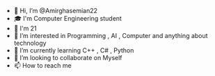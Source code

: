 - 👋 Hi, I’m @Amirghasemian22
- 🎓 I'm Computer Engineering student
- 🪪 I'm 21
- 👀 I’m interested in Programming , AI , Computer and anything about technology
- 🌱 I’m currently learning C++ , C# , Python
- 💞️ I’m looking to collaborate on Myself
- 📫 How to reach me 

